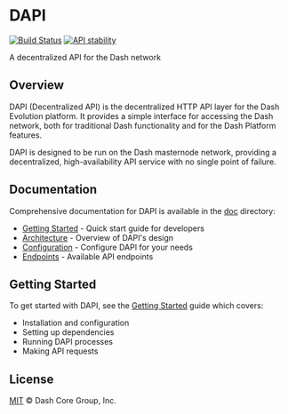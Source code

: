 # DAPI

[![Build Status](https://github.com/dashpay/platform/actions/workflows/release.yml/badge.svg)](https://github.com/dashpay/platform/actions/workflows/release.yml)
[![API stability](https://img.shields.io/badge/stability-stable-green.svg)](https://nodejs.org/api/documentation.html#documentation_stability_index)

A decentralized API for the Dash network

## Overview

DAPI (Decentralized API) is the decentralized HTTP API layer for the Dash Evolution platform. It provides a simple interface for accessing the Dash network, both for traditional Dash functionality and for the Dash Platform features.

DAPI is designed to be run on the Dash masternode network, providing a decentralized, high-availability API service with no single point of failure.

## Documentation

Comprehensive documentation for DAPI is available in the [doc](./doc) directory:

- [Getting Started](./doc/getting-started.md) - Quick start guide for developers
- [Architecture](./doc/architecture.md) - Overview of DAPI's design
- [Configuration](./doc/configuration.md) - Configure DAPI for your needs
- [Endpoints](./doc/endpoints/index.md) - Available API endpoints

## Getting Started

To get started with DAPI, see the [Getting Started](./doc/getting-started.md) guide which covers:

- Installation and configuration
- Setting up dependencies
- Running DAPI processes
- Making API requests

## License

[MIT](LICENSE) &copy; Dash Core Group, Inc.
